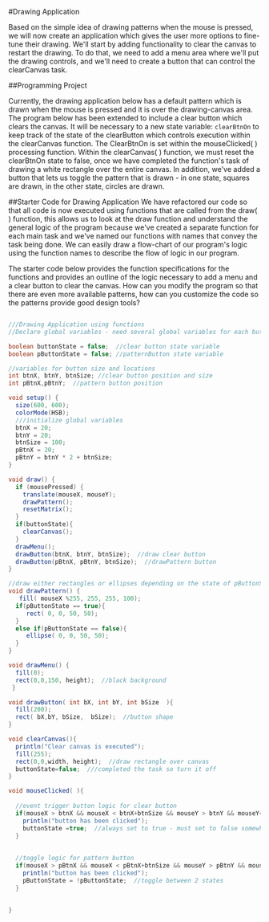 #Drawing Application

Based on the simple idea of drawing patterns when the mouse is pressed, we will now create an application which gives the user more options to fine-tune their drawing. We'll start by adding functionality to clear the canvas to restart the drawing. To do that, we need to add a menu area where we'll put the drawing controls, and we'll need to create a button that can control the clearCanvas task.  

##Programming Project

Currently, the drawing application below has a default pattern which is drawn when the mouse is pressed and it is over the drawing-canvas area.  The program below has been extended to include a clear button which clears the canvas.   It will be necessary to a new state variable: ``clearBtnOn`` to keep track of the state of the clearButton which controls execution within the clearCanvas function. The ClearBtnOn is set within the mouseClicked( ) processing function.  Within the clearCanvas( ) function, we must reset the clearBtnOn state to false, once we have completed the function's task of drawing a white rectangle over the entire canvas.
In addition, we've added a button that lets us toggle the pattern that is drawn - in one state, squares are drawn, in the other state, circles are drawn.


##Starter Code for Drawing Application
We have refactored our code so that all code is now executed using functions that are called from the draw( ) function, this allows us to look at the draw function and understand the general logic of the program because we've created a separate function for each main task and we've named our functions with names that convey the task being done.  We can easily draw a flow-chart of our program's logic using the function names to describe the flow of logic in our program.

The starter code below provides the function specifications for the functions and provides an outline of the logic necessary to add a menu and a clear button to clear the canvas.  How can you modify the program so that there are even more available patterns, how can you customize the code so the patterns provide good design tools?


```java

///Drawing Application using functions
//Declare global variables - need several global variables for each button

boolean buttonState = false;  //clear button state variable
boolean pButtonState = false; //patternButton state variable 

//variables for button size and locations
int btnX, btnY, btnSize; //clear button position and size
int pBtnX,pBtnY;  //pattern button position

void setup() {
  size(600, 600);
  colorMode(HSB);
  ///initialize global variables
  btnX = 20;
  btnY = 20; 
  btnSize = 100;
  pBtnX = 20;
  pBtnY = btnY * 2 + btnSize;
}

void draw() {
  if (mousePressed) {
    translate(mouseX, mouseY);
    drawPattern();
    resetMatrix();
  }
  if(buttonState){
    clearCanvas();
  }
  drawMenu();
  drawButton(btnX, btnY, btnSize);  //draw clear button
  drawButton(pBtnX, pBtnY, btnSize);  //drawPattern button
}

//draw either rectangles or ellipses depending on the state of pButtonState
void drawPattern() {
   fill( mouseX %255, 255, 255, 100);
  if(pButtonState == true){
     rect( 0, 0, 50, 50);
  }
  else if(pButtonState == false){
     ellipse( 0, 0, 50, 50);
  }
}

void drawMenu() {
  fill(0);
  rect(0,0,150, height);  //black background
 }

void drawButton( int bX, int bY, int bSize  ){
  fill(200);
  rect( bX,bY, bSize,  bSize);  //button shape
}

void clearCanvas(){
  println("Clear canvas is executed");
  fill(255);
  rect(0,0,width, height);  //draw rectangle over canvas
  buttonState=false;  ///completed the task so turn it off
}

void mouseClicked( ){
  
  //event trigger button logic for clear button
  if(mouseX > btnX && mouseX < btnX+btnSize && mouseY > btnY && mouseY< btnY + btnSize){
    println("button has been clicked");
    buttonState =true;  //always set to true - must set to false somewhere else
  }
  
  
  //toggle logic for pattern button
  if(mouseX > pBtnX && mouseX < pBtnX+btnSize && mouseY > pBtnY && mouseY< pBtnY + btnSize){
    println("button has been clicked");
    pButtonState = !pButtonState;  //toggle between 2 states
  }
  
  
}

```


